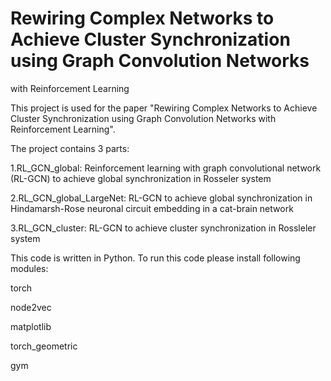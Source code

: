 # Rewiring Complex Networks to Achieve Cluster Synchronization using Graph Convolution Networks
with Reinforcement Learning

This project is used for the paper "Rewiring Complex Networks to Achieve Cluster Synchronization using Graph Convolution Networks
with Reinforcement Learning". 

The project contains 3 parts: 

1.RL_GCN_global: Reinforcement learning with graph convolutional network (RL-GCN) to achieve global synchronization in Rosseler system

2.RL_GCN_global_LargeNet: RL-GCN to achieve global synchronization in Hindamarsh-Rose neuronal circuit embedding in a cat-brain network

3.RL_GCN_cluster: RL-GCN to achieve cluster synchronization in Rossleler system

This code is written in Python. To run this code please install following modules:

torch

node2vec

matplotlib

torch_geometric

gym
